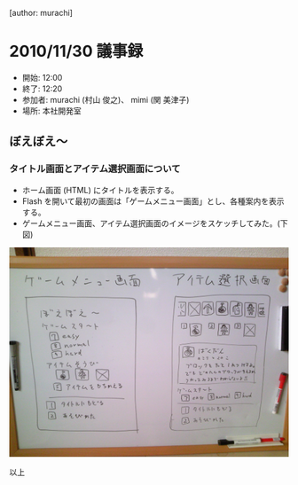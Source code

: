 [author: murachi]
# 2010/11/30 議事録

* 開始: 12:00
* 終了: 12:20
* 参加者: murachi (村山 俊之)、 mimi (関 美津子)
* 場所: 本社開発室

## ぼえぼえ～

### タイトル画面とアイテム選択画面について

* ホーム画面 (HTML) にタイトルを表示する。
* Flash を開いて最初の画面は「ゲームメニュー画面」とし、各種案内を表示する。
* ゲームメニュー画面、アイテム選択画面のイメージをスケッチしてみた。(下図)

![image](fig-whiteboard-20101130.jpg)

以上
